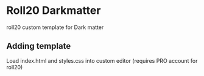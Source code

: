 # Roll20 Darkmatter
roll20 custom template for Dark matter

## Adding template
Load index.html and styles.css into custom editor (requires PRO account for roll20)
